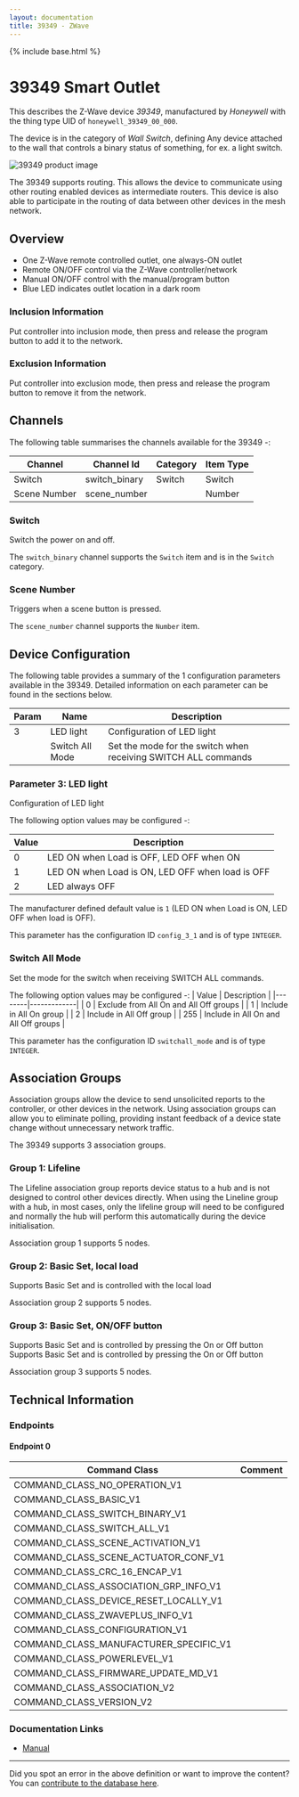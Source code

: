 ```yaml
---
layout: documentation
title: 39349 - ZWave
---
```


{% include base.html %}

# 39349 Smart Outlet
This describes the Z-Wave device *39349*, manufactured by *Honeywell* with the thing type UID of ```honeywell_39349_00_000```.

The device is in the category of *Wall Switch*, defining Any device attached to the wall that controls a binary status of something, for ex. a light switch.

![39349 product image](https://www.cd-jackson.com/zwave_device_uploads/901/901_default.jpg)


The 39349 supports routing. This allows the device to communicate using other routing enabled devices as intermediate routers.  This device is also able to participate in the routing of data between other devices in the mesh network.

## Overview

  * One Z-Wave remote controlled outlet, one always-ON outlet
  * Remote ON/OFF control via the Z-Wave controller/network
  * Manual ON/OFF control with the manual/program button
  * Blue LED indicates outlet location in a dark room

### Inclusion Information

Put controller into inclusion mode, then press and release the program button to add it to the network.

### Exclusion Information

Put controller into exclusion mode, then press and release the program button to remove it from the network.

## Channels

The following table summarises the channels available for the 39349 -:

| Channel | Channel Id | Category | Item Type |
|---------|------------|----------|-----------|
| Switch | switch_binary | Switch | Switch | 
| Scene Number | scene_number |  | Number | 

### Switch

Switch the power on and off.

The ```switch_binary``` channel supports the ```Switch``` item and is in the ```Switch``` category.

### Scene Number

Triggers when a scene button is pressed.

The ```scene_number``` channel supports the ```Number``` item.



## Device Configuration

The following table provides a summary of the 1 configuration parameters available in the 39349.
Detailed information on each parameter can be found in the sections below.

| Param | Name  | Description |
|-------|-------|-------------|
| 3 | LED light | Configuration of LED light |
|  | Switch All Mode | Set the mode for the switch when receiving SWITCH ALL commands |

### Parameter 3: LED light

Configuration of LED light

The following option values may be configured -:

| Value  | Description |
|--------|-------------|
| 0 | LED ON when Load is OFF, LED OFF when ON |
| 1 | LED ON when Load is ON, LED OFF when load is OFF |
| 2 | LED always OFF |

The manufacturer defined default value is ```1``` (LED ON when Load is ON, LED OFF when load is OFF).

This parameter has the configuration ID ```config_3_1``` and is of type ```INTEGER```.

### Switch All Mode

Set the mode for the switch when receiving SWITCH ALL commands.

The following option values may be configured -:
| Value  | Description |
|--------|-------------|
| 0 | Exclude from All On and All Off groups |
| 1 | Include in All On group |
| 2 | Include in All Off group |
| 255 | Include in All On and All Off groups |

This parameter has the configuration ID ```switchall_mode``` and is of type ```INTEGER```.


## Association Groups

Association groups allow the device to send unsolicited reports to the controller, or other devices in the network. Using association groups can allow you to eliminate polling, providing instant feedback of a device state change without unnecessary network traffic.

The 39349 supports 3 association groups.

### Group 1: Lifeline

The Lifeline association group reports device status to a hub and is not designed to control other devices directly. When using the Lineline group with a hub, in most cases, only the lifeline group will need to be configured and normally the hub will perform this automatically during the device initialisation.

Association group 1 supports 5 nodes.

### Group 2: Basic Set, local load

Supports Basic Set and is controlled with the local load

Association group 2 supports 5 nodes.

### Group 3: Basic Set, ON/OFF button

Supports Basic Set and is controlled by pressing the On or Off button
Supports Basic Set and is controlled by pressing the On or Off button

Association group 3 supports 5 nodes.

## Technical Information

### Endpoints

#### Endpoint 0

| Command Class | Comment |
|---------------|---------|
| COMMAND_CLASS_NO_OPERATION_V1| |
| COMMAND_CLASS_BASIC_V1| |
| COMMAND_CLASS_SWITCH_BINARY_V1| |
| COMMAND_CLASS_SWITCH_ALL_V1| |
| COMMAND_CLASS_SCENE_ACTIVATION_V1| |
| COMMAND_CLASS_SCENE_ACTUATOR_CONF_V1| |
| COMMAND_CLASS_CRC_16_ENCAP_V1| |
| COMMAND_CLASS_ASSOCIATION_GRP_INFO_V1| |
| COMMAND_CLASS_DEVICE_RESET_LOCALLY_V1| |
| COMMAND_CLASS_ZWAVEPLUS_INFO_V1| |
| COMMAND_CLASS_CONFIGURATION_V1| |
| COMMAND_CLASS_MANUFACTURER_SPECIFIC_V1| |
| COMMAND_CLASS_POWERLEVEL_V1| |
| COMMAND_CLASS_FIRMWARE_UPDATE_MD_V1| |
| COMMAND_CLASS_ASSOCIATION_V2| |
| COMMAND_CLASS_VERSION_V2| |

### Documentation Links

* [Manual](https://www.cd-jackson.com/zwave_device_uploads/901/39349-HQSG-v1.pdf)

---

Did you spot an error in the above definition or want to improve the content?
You can [contribute to the database here](http://www.cd-jackson.com/index.php/zwave/zwave-device-database/zwave-device-list/devicesummary/901).
